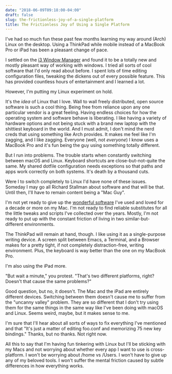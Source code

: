 ```yaml
---
date: "2018-06-09T09:18:00-04:00"
draft: false
slug: the-frictionless-joy-of-a-single-platform
title: The Frictionless Joy of Using a Single Platform
---
```


I've had so much fun these past few months learning my way around (Arch) Linux
on the desktop. Using a ThinkPad while mobile instead of a MacBook Pro or iPad
has been a pleasant change of pace.

I settled on the [i3 Window Manager](https://i3wm.org) and found it to be a totally new and mostly
pleasant way of working with windows. I tried all sorts of cool software that
I'd only read about before. I spent lots of time editing configuration files, tweaking the
dickens out of every possible feature. This has provided countless hours of
entertainment and I learned a lot.

However, I'm putting my Linux experiment on hold.

<!--more-->

It's the _idea_ of Linux that I love. Wall to wall freely distributed, open
source software is such a cool thing. Being free from reliance upon any one
particular vendor is a great feeling. Having endless choices for how the
operating system and software behave is liberating. I like having a variety of
hardware options and not being stuck with a brand new laptop with the shittiest
keyboard in the world. And I must admit, I don't mind the nerd creds that using
something like Arch provides. It makes me feel like I'm zagging, and I like
zagging. Everyone (well, not _everyone_) I know uses a MacBook Pro and it's fun
being the guy using something totally different.

But I run into problems. The trouble starts when constantly switching between
macOS and Linux. Keyboard shortcuts are close-but-not-quite the same. My shared
dotfile configuration needs exceptions so that paths and apps work correctly on
both systems. It's death by a thousand cuts.

Were I to switch completely to Linux I'd have none of these issues. Someday I
may go all Richard Stallman about software and that will be that. Until
then, I'll have to remain content being a "Mac Guy".

I'm not yet ready to give up the [wonderful software](/2017/wonderful-software/) I've used and loved for a
decade or more on my Mac. I'm not ready to find reliable substitutes for all the
little tweaks and scripts I've collected over the years. Mostly, I'm not ready
to put up with the constant friction of living in two similar-but-different
environments.

The ThinkPad will remain at hand, though. I like using it as a single-purpose
writing device. A screen split between Emacs, a Terminal, and a Browser makes
for a pretty tight, if not completely distraction-free, writing environment.
Plus, the keyboard is way better than the one on my MacBook Pro.

I'm also using the iPad more.

"But wait a minute," you protest. "That's two different platforms, right?
Doesn't that cause the same problems?"

Good question, but no, it doesn't. The Mac and the iPad are entirely different
devices. Switching between them doesn't cause me to suffer from the "uncanny
valley" problem. They are so different that I don't try using them for the same
things in the same way like I've been doing with macOS and Linux. Seems weird,
maybe, but it makes sense to me.

I'm sure that I'll hear about all sorts of ways to fix everything I've mentioned
and that "It's just a matter of editing foo.conf and memorizing 75 new key
bindings." Thanks, but no thanks. Not right now.

All this to say that I'm having fun tinkering with Linux but I'll be sticking
with my Macs and not worrying about whether every app I want to use is
cross-platform. I won't be worrying about /home vs /Users. I won't have to give
up any of my beloved tools. I won't suffer the mental friction caused by subtle
differences in how everything works.
